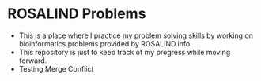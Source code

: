 # ROSALIND Problems

- This is a place where I practice my problem solving skills by working on bioinformatics problems provided by ROSALIND.info.
- This repository is just to keep track of my progress while moving forward.
- Testing Merge Conflict
